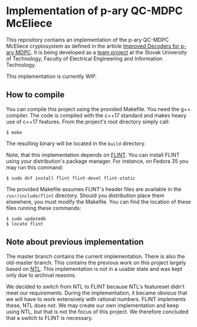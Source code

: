# Implementation of p-ary QC-MDPC McEliece
This repository contains an implementation of the p-ary QC-MDPC McEliece cryptosystem as defined in the article [Improved Decoders for p-ary MDPC](https://www.lebesgue.fr/sites/default/files/proceedings_WCC/WCC_2019_paper_32.pdf). It is being developed as a [team project](https://timak.netlify.app/) at the Slovak University of Technology, Faculty of Electrical Engineering and Information Technology.

This implementation is currently WIP.

## How to compile
You can compile this project using the provided Makefile. 
You need the g++ compiler. The code is compiled with the c++17 standard and makes heavy use of c++17 features. From the project's root directory simply call:
```shell
$ make
```

The resulting binary will be located in the `build` directory.

Note, that this implementation depends on [FLINT](https://flintlib.org/). You can install FLINT using your distribution's package manager. For instance, on Fedora 35 you may run this command:
```shell
$ sudo dnf install flint flint-devel flint-static
```

The provided Makefile assumes FLINT's header files are available in the `/usr/include/flint` directory. Should you distribution place them elsewhere, you must modify the Makefile. You can find the location of these files running these commands:
```shell
$ sudo updatedb
$ locate flint
```

## Note about previous implementation
The master branch contains the current implementation. There is also the old-master branch. This contains the previous work on this project largely based on [NTL](https://libntl.org/). This implementation is not in a usable state and was kept only due to archival reasons.

We decided to switch from NTL to FLINT because NTL's featureset didn't meet our requirements. During the implementation, it became obvious that we will have to work extensively with rational numbers. FLINT implements these, NTL does not. We may create our own implementation and keep using NTL, but that is not the focus of this project. We therefore concluded that a switch to FLINT is necessary.